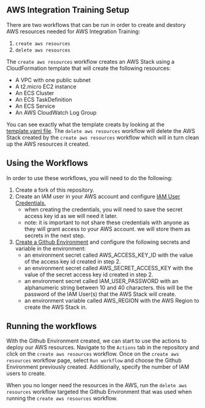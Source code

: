 ## AWS Integration Training Setup
There are two workflows that can be run in order to create and destory AWS resources needed for AWS Integration Training:
1. `create aws resources`
2. `delete aws resources`

The `create aws resources` workflow creates an AWS Stack using a CloudFormation template that will create the following resources:
* A VPC with one public subnet
* A t2.micro EC2 instance
* An ECS Cluster
* An ECS TaskDefinition
* An ECS Service
* An AWS CloudWatch Log Group

You can see exactly what the template creats by looking at the [template.yaml file](infrastructure/cloudformation/template.yaml).
The `delete aws resources` workflow will delete the AWS Stack created by the `create aws resources` workflow which will in turn clean up the AWS resources it created.

## Using the Workflows
In order to use these workflows, you will need to do the following:
1. Create a fork of this repository.
2. Create an IAM user in your AWS account and configure [IAM User Credentials.](https://docs.aws.amazon.com/cli/latest/userguide/cli-authentication-user.html)
    * when creating the credentials, you will need to save the secret access key id as we will need it later.
    * note: it is important to not share these credentials with anyone as they will grant access to your AWS account. we will store them as secrets in the next step.
3. [Create a Github Environment](https://docs.github.com/en/actions/deployment/targeting-different-environments/using-environments-for-deployment#creating-an-environment) and configure the following secrets and variable in the environment:
    * an environment secret called AWS_ACCESS_KEY_ID with the value of the access key id created in step 2.
    * an environment secret called AWS_SECRET_ACCESS_KEY with the value of the secret access key id created in step 2.
    * an environment secret called IAM_USER_PASSWORD with an alphanumeric string between 10 and 40 characters. this will be the password of the IAM User(s) that the AWS Stack will create.
    * an environment variable called AWS_REGION with the AWS Region to create the AWS Stack in.

## Running the workflows
With the Github Environment created, we can start to use the actions to deploy our AWS resources. Navigate to the `Actions` tab in the repository and click on the `create aws resources` workflow. Once on the `create aws resources` workflow page, select `Run workflow` and choose the Github Environment previously created. Additionally, specify the number of IAM users to create.

When you no longer need the resources in the AWS, run the `delete aws resources` workflow targeted the Github Environment that was used when running the `create aws resources` workflow.